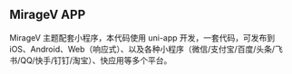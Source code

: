 MirageV APP
-------

MirageV 主题配套小程序，本代码使用 uni-app 开发，一套代码，可发布到iOS、Android、Web（响应式）、以及各种小程序（微信/支付宝/百度/头条/飞书/QQ/快手/钉钉/淘宝）、快应用等多个平台。



